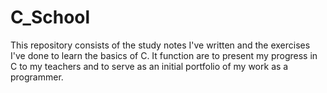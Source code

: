 # C_School
This repository consists of the study notes I've written and the exercises I've done to learn the basics of C. It function are to present my progress in C to my teachers and to serve as an initial portfolio of my work as a programmer.

